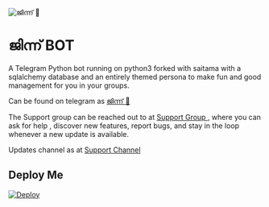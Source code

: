 ![ജിന്ന് 🧞](https://telegra.ph/%E0%B4%9C%E0%B4%A8%E0%B4%A8-V20-03-23)
# ജിന്ന് BOT

A Telegram Python bot running on python3 forked with saitama with a sqlalchemy database and an entirely themed persona to make fun and good management for you in your groups.

Can be found on telegram as [ജിന്ന് 🧞](https://t.me/Vilakkilaejinn_bot)

The Support group can be reached out to at [Support Group ](https://t.me/AR_Musics), where you can ask for help , discover new features, report bugs, and stay in the loop whenever a new update is available. 


Updates channel as at [Support Channel](https://t.me/ar_Musics_Channel)

## Deploy Me

[![Deploy](https://www.herokucdn.com/deploy/button.svg)](https://heroku.com/deploy?template=https://github.com/CybersecurityhackerJinn/Mizuki.git) 



